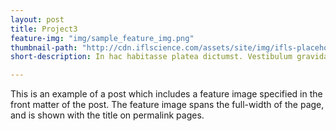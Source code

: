 ```yaml
---
layout: post
title: Project3
feature-img: "img/sample_feature_img.png"
thumbnail-path: "http://cdn.iflscience.com/assets/site/img/ifls-placeholder.png?v=1.2.17"
short-description: In hac habitasse platea dictumst. Vestibulum gravida lacus vitae vulputate consectetur. Maecenas ultricies dapibus mauris, nec pellentesque quam volutpat a. Nullam sit amet gravida dui, eget lacinia arcu. Donec eros urna, posuere ac egestas at, dapibus et nunc. In quis neque facilisis mauris eleifend maximus.

---
```

This is an example of a post which includes a feature image specified in the front matter of the post. The feature image spans the full-width of the page, and is shown with the title on permalink pages.
